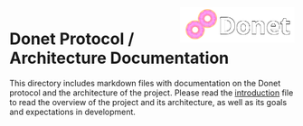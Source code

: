 <img src="../logo/donet_banner.png" align="right" width="40%"/>

# Donet Protocol / Architecture Documentation

This directory includes markdown files with documentation
on the Donet protocol and the architecture of the project.
Please read the [introduction](./01-Introduction.md) file
to read the overview of the project and its architecture,
as well as its goals and expectations in development.
